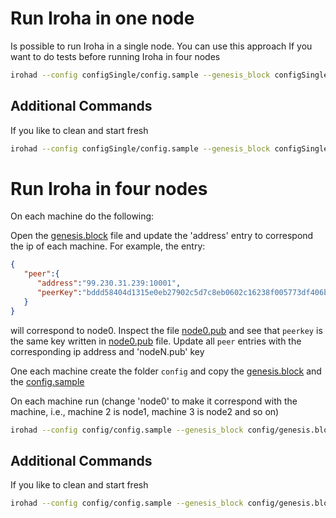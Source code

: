 # Run Iroha in one node
Is possible to run Iroha in a single node. You can use this approach If you want to do tests before 
running Iroha in four nodes
```bash
irohad --config configSingle/config.sample --genesis_block configSingle/genesis.block --keypair_name configSingle/node0
```

## Additional Commands
If you like to clean and start fresh
```bash
irohad --config configSingle/config.sample --genesis_block configSingle/genesis.block --keypair_name  configSingle/node0 --overwrite_ledger
```

# Run Iroha in four nodes
On each machine do the following:

Open the [genesis.block](genesis.block) file and update the 'address' entry to correspond the ip of each machine.
 For example, the entry:
```json
{
   "peer":{
      "address":"99.230.31.239:10001",
      "peerKey":"bddd58404d1315e0eb27902c5d7c8eb0602c16238f005773df406bc191308929"
   }
}                            
``` 
will correspond to node0. Inspect the file [node0.pub](node0.pub) and see that `peerkey` is the same key written 
in [node0.pub](node0.pub) file. Update all `peer` entries with the corresponding ip address and 'nodeN.pub' key

One each machine create the folder `config` and copy the [genesis.block](genesis.block) and the 
[config.sample](config.sample)

On each machine run (change 'node0' to make it correspond with the machine, i.e., machine 2 is node1, 
machine 3 is node2 and so on)
```bash
irohad --config config/config.sample --genesis_block config/genesis.block --keypair_name config/node0
```

## Additional Commands
If you like to clean and start fresh
```bash
irohad --config config/config.sample --genesis_block config/genesis.block --keypair_name config/node0 --overwrite_ledger
```

